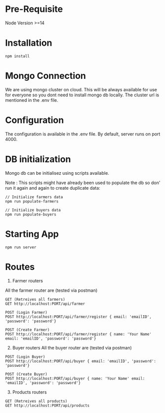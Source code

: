 # Pre-Requisite
Node Version >=14 

# Installation
```
npm install
```

# Mongo Connection
We are using mongo cluster on cloud. This will be always available for use for everyone so you dont need to install mongo db locally. The cluster url is mentioned in the .env file.

# Configuration
The configuration is available in the .env file. By default, server runs on port 4000.

# DB initialization
Mongo db can be initialisez using scripts available. 

Note : This scripts might have already been used to populate the db so don' run it again and again to create duplicate data:

```
// Initialize farmers data
npm run populate-farmers

// Initialize buyers data
npm run populate-buyers

```

# Starting App
```
npm run server
```

# Routes

1. Farmer routers

All the farmer router are (tested via postman)
```
GET (Retreives all farmers)
GET http://localhost:PORT/api/farmer

POST (Login Farmer)
POST http://localhost:PORT/api/farmer/register { email: 'emailID', 'password': 'password'}

POST (Create Farmer)
POST http://localhost:PORT/api/farmer/register { name: 'Your Name' email: 'emailID', 'password': 'password'}
```
2. Buyer routers
All the buyer router are (tested via postman)
```
POST (Login Buyer)
POST http://localhost:PORT/api/buyer { email: 'emailID', 'password': 'password'}

POST (Create Buyer)
POST http://localhost:PORT/api/buyer { name: 'Your Name' email: 'emailID', 'password': 'password'}
```
3. Products routers
```
GET (Retreives all products)
GET http://localhost:PORT/api/products
```
